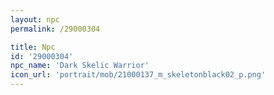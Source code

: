 ```yaml
---
layout: npc
permalink: /29000304

title: Npc
id: '29000304'
npc_name: 'Dark Skelic Warrior'
icon_url: 'portrait/mob/21000137_m_skeletonblack02_p.png'
---
```


